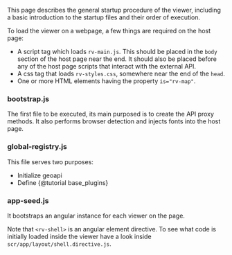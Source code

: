This page describes the general startup procedure of the viewer, including a basic introduction to the startup files and their order of execution.

To load the viewer on a webpage, a few things are required on the host page:
- A script tag which loads `rv-main.js`. This should be placed in the `body` section of the host page near the end. It should also be placed before any of the host page scripts that interact with the external API.
- A css tag that loads `rv-styles.css`, somewhere near the end of the `head`.
- One or more HTML elements having the property `is="rv-map"`.

### bootstrap.js

The first file to be executed, its main purposed is to create the API proxy methods. It also performs browser detection and injects fonts into the host page.

### global-registry.js

This file serves two purposes:
- Initialize geoapi
- Define {@tutorial base_plugins}

### app-seed.js

It bootstraps an angular instance for each viewer on the page.

Note that `<rv-shell>` is an angular element directive. To see what code is initially loaded inside the viewer have a look inside `scr/app/layout/shell.directive.js`.
